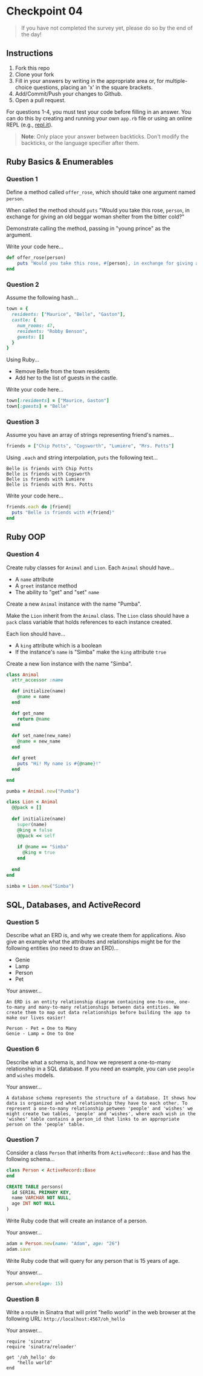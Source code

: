 # Checkpoint 04

> If you have not completed the survey yet,
please do so by the end of the day!

## Instructions

1. Fork this repo
2. Clone your fork
3. Fill in your answers by writing in the appropriate area or, for multiple-choice questions, placing an 'x' in the square brackets.
4. Add/Commit/Push your changes to Github.
5. Open a pull request.

For questions 1-4, you must test your code before filling in an answer. You can do this by creating and running your own `app.rb` file or using an online REPL (e.g., [repl.it](https://repl.it/)).

> **Note**: Only place your answer between backticks. Don't modify the backticks,
or the language specifier after them.

## Ruby Basics & Enumerables

### Question 1

Define a method called `offer_rose`, which should take one argument named `person`.

When called the method should `puts` "Would you take this rose, `person`, in exchange for giving an old beggar woman shelter from the bitter cold?"

Demonstrate calling the method, passing in "young prince" as the argument.

Write your code here...

```ruby
def offer_rose(person)
	puts "Would you take this rose, #{person}, in exchange for giving an old beggar woman shelter from the bitter cold?"
end
```

### Question 2

Assume the following hash...

```ruby
town = {
  residents: ["Maurice", "Belle", "Gaston"],
  castle: {
    num_rooms: 47,
    residents: "Robby Benson",
    guests: []
  }
}
```

Using Ruby...

- Remove Belle from the town residents
- Add her to the list of guests in the castle.

Write your code here...

```ruby
town[:residents] = ["Maurice, Gaston"]
town[:guests] = "Belle"
```

### Question 3

Assume you have an array of strings representing friend's names...

```ruby
friends = ["Chip Potts", "Cogsworth", "Lumière", "Mrs. Potts"]
```

Using `.each` and string interpolation, `puts` the following text...

```
Belle is friends with Chip Potts
Belle is friends with Cogsworth
Belle is friends with Lumière
Belle is friends with Mrs. Potts
```

Write your code here...

```ruby
friends.each do |friend|
  puts "Belle is friends with #{friend}"
end
```

## Ruby OOP

### Question 4

Create ruby classes for `Animal` and `Lion`. Each `Animal` should have...
- A `name` attribute
- A `greet` instance method
- The ability to "get" and "set" `name`

Create a new `Animal` instance with the name "Pumba".

Make the `Lion` inherit from the `Animal` class. The `Lion` class should have a `pack` class variable that holds references to each instance created.

Each lion should have...
- A `king` attribute which is a boolean
- If the instance's `name` is "Simba" make the `king` attribute `true`

Create a new lion instance with the name "Simba".

```ruby
class Animal
  attr_accessor :name

  def initialize(name)
    @name = name
  end

  def get_name
    return @name
  end
  
  def set_name(new_name)
    @name = new_name
  end

  def greet
    puts "Hi! My name is #{@name}!"
  end

end

pumba = Animal.new("Pumba")

class Lion < Animal
  @@pack = []
  
  def initialize(name)
    super(name)
    @king = false
    @@pack << self
    
    if @name == "Simba"
      @king = true
    end
    
  end
end

simba = Lion.new("Simba")
```

## SQL, Databases, and ActiveRecord

### Question 5

Describe what an ERD is, and why we create them for applications. Also give an
example what the attributes and relationships might be for the following
entities (no need to draw an ERD)...
- Genie
- Lamp
- Person
- Pet

Your answer...

```
An ERD is an entity relationship diagram containing one-to-one, one-to-many and many-to-many relationships between data entities. We create them to map out data relationships before building the app to make our lives easier!

Person - Pet = One to Many
Genie - Lamp = One to One

```

### Question 6

Describe what a schema is, and how we represent a one-to-many relationship in a
SQL database. If you need an example, you can use `people` and `wishes` models.

Your answer...

```
A database schema represents the structure of a database. It shows how data is organized and what relationship they have to each other. To represent a one-to-many relationship petween 'people' and 'wishes' we might create two tables, 'people' and 'wishes', where each wish in the 'wishes' table contains a person_id that links to an appropriate person on the 'people' table.
```

### Question 7

Consider a class `Person` that inherits from `ActiveRecord::Base` and has the following schema...

```ruby
class Person < ActiveRecord::Base
end
```

```sql
CREATE TABLE persons(
  id SERIAL PRIMARY KEY,
  name VARCHAR NOT NULL,
  age INT NOT NULL
)
```

Write Ruby code that will create an instance of a person.

Your answer...

```ruby
adam = Person.new(name: "Adam", age: "26")
adam.save
```

Write Ruby code that will query for any person that is 15 years of age.

Your answer...

```ruby
person.where(age: 15)
```

### Question 8

Write a route in Sinatra that will print "hello world" in the web browser at the following URL: `http://localhost:4567/oh_hello`

Your answer...

```
require 'sinatra'
require 'sinatra/reloader'

get '/oh_hello' do
	"hello world"
end
```
